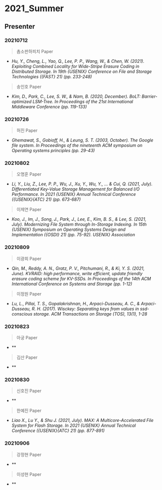 # 2021_Summer

## Presenter
### 20210712
> 촘소판하피치 Paper
- *Hu, Y., Cheng, L., Yao, Q., Lee, P. P., Wang, W., & Chen, W. (2021). Exploiting Combined Locality for Wide-Stripe Erasure Coding in Distributed Storage. In 19th {USENIX} Conference on File and Storage Technologies ({FAST} 21) (pp. 233-248)*

> 송인호 Paper
- *Kim, D., Park, C., Lee, S. W., & Nam, B. (2020, December). BoLT: Barrier-optimized LSM-Tree. In Proceedings of the 21st International Middleware Conference (pp. 119-133)*

### 20210726
> 허진 Paper
- *Ghemawat, S., Gobioff, H., & Leung, S. T. (2003, October). The Google file system. In Proceedings of the nineteenth ACM symposium on Operating systems principles (pp. 29-43)*

### 20210802
> 오명훈 Paper
- *Li, Y., Liu, Z., Lee, P. P., Wu, J., Xu, Y., Wu, Y., ... & Cui, Q. (2021, July). Differentiated Key-Value Storage Management for Balanced I/O Performance. In 2021 {USENIX} Annual Technical Conference ({USENIX}{ATC} 21) (pp. 673-687)*

> 이제연 Paper
- *Koo, J., Im, J., Song, J., Park, J., Lee, E., Kim, B. S., & Lee, S. (2021, July). Modernizing File System through In-Storage Indexing. In 15th {USENIX} Symposium on Operating Systems Design and Implementation ({OSDI} 21) (pp. 75-92). USENIX} Association*

### 20210809
> 이광희 Paper
- *Qin, M., Reddy, A. N., Gratz, P. V., Pitchumani, R., & Ki, Y. S. (2021, June). KVRAID: high performance, write efficient, update friendly erasure coding scheme for KV-SSDs. In Proceedings of the 14th ACM International Conference on Systems and Storage (pp. 1-12)*

> 이정원 Paper
- *Lu, L., Pillai, T. S., Gopalakrishnan, H., Arpaci-Dusseau, A. C., & Arpaci-Dusseau, R. H. (2017). Wisckey: Separating keys from values in ssd-conscious storage. ACM Transactions on Storage (TOS), 13(1), 1-28*

### 20210823
> 아궁 Paper
- **

> 김산 Paper
- **

### 20210830
> 신호진 Paper
- **

> 한예진 Paper
- *Liao X., Lu Y., & Shu J. (2021, July). MAX: A Multicore-Accelerated File System for Flash Storage. In 2021 {USENIX} Annual Technical Conference ({USENIX}{ATC} 21) (pp. 877-891)*

### 20210906
> 강정현 Paper
- **

> 이성현 Paper
- **
